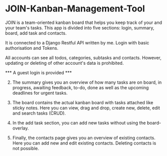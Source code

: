 # JOIN-Kanban-Management-Tool

JOIN is a team-oriented kanban board that helps you keep track of your and your team's tasks.
This app is divided into five sections: login, summary, board, add task and contacts.

It is connected to a Django Restful API written by me. Login with basic authorisation and Tokens.

All accounts can see all todos, categories, subtasks and contacts. However, updating or deleting of other account's data is prohibited.

*** A guest login is provided ***

2) The summary gives you an overview of how many tasks are on board, in progress, awaiting feedback, to-do, done as well as the upcoming deadlines for urgent tasks.

3) The board contains the actual kanban board with tasks attached like sticky notes. Here you can view, drag and drop, create new, delete, edit and search tasks (CRUD).

4) In the add task section, you can add new tasks without using the board-overlay.

5) Finally, the contacts page gives you an overview of existing contacts. Here you can add new and edit existing contacts. Deleting contacts is not possible.

